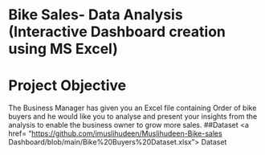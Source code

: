 # Bike Sales- Data Analysis (Interactive Dashboard creation using MS Excel)
# Project Objective
The Business Manager has given you an Excel file containing Order of bike buyers and he would like you to analyse and present your insights from the analysis to enable the business owner to grow more sales.
##Dataset
<a href= “https://github.com/imuslihudeen/Muslihudeen-Bike-sales Dashboard/blob/main/Bike%20Buyers%20Dataset.xlsx”> Dataset</a>



